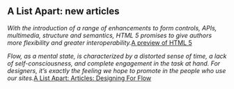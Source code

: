 <article><h2>A List Apart: new articles</h2><p><em>With the introduction of a range of enhancements to form controls, APIs, multimedia, structure and semantics, HTML 5 promises to give authors more flexibility and greater interoperability.</em><a href="http://www.alistapart.com/articles/previewofhtml5">A preview of HTML 5</a></p><p><em>Flow, as a mental state, is characterized by a distorted sense of time, a lack of self-consciousness, and complete engagement in the task at hand. For designers, it’s exactly the feeling we hope to promote in the people who use our sites.</em><a href="http://www.alistapart.com/articles/designingforflow">A List Apart: Articles: Designing For Flow</a></p></article>